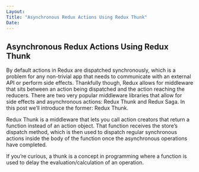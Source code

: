 ```yaml
---
Layout:
Title: "Asynchronous Redux Actions Using Redux Thunk"
Date:
---
```


## Asynchronous Redux Actions Using Redux Thunk

By default actions in Redux are dispatched synchronously, which is a problem for any non-trivial app that needs to communicate with an external API or perform side effects. Thankfully though, Redux allows for middleware that sits between an action being dispatched and the action reaching the reducers. There are two very popular middleware libraries that allow for side effects and asynchronous actions: Redux Thunk and Redux Saga. In this post we’ll introduce the former: Redux Thunk.

Redux Thunk is a middleware that lets you call action creators that return a function instead of an action object. That function receives the store’s dispatch method, which is then used to dispatch regular synchronous actions inside the body of the function once the asynchronous operations have completed.

If you’re curious, a thunk is a concept in programming where a function is used to delay the evaluation/calculation of an operation.


